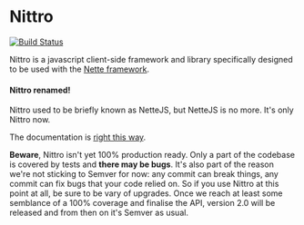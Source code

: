 Nittro
=======

[![Build Status](https://travis-ci.org/nittro/nittro.svg?branch=master)](https://travis-ci.org/nittro/nittro)

Nittro is a javascript client-side framework and library specifically designed to be used with the [Nette framework](https://nette.org).

#### Nittro renamed!
Nittro used to be briefly known as NetteJS, but NetteJS is no more. It's only Nittro now.

The documentation is [right this way](https://github.com/nittro/nittro/wiki).

**Beware**, Nittro isn't yet 100% production ready. Only a part of the codebase is covered by tests
and **there may be bugs**. It's also part of the reason we're not sticking to Semver for now: any commit
can break things, any commit can fix bugs that your code relied on. So if you use Nittro at this point at all,
be sure to be vary of upgrades. Once we reach at least some semblance of a 100% coverage and finalise the API,
version 2.0 will be released and from then on it's Semver as usual.

